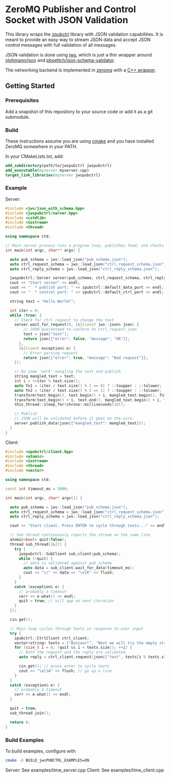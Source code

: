 # ZeroMQ Publisher and Control Socket with JSON Validation

This library wraps the [zpubctrl](https://github.com/jmuncaster/zpubctrl) library with JSON validation
capabilities. It is meant to provide an easy way to stream JSON data and accept JSON control messages
with full validation of all messages.

JSON validation is done using [jws](https://github.com/jmuncaster/jws), which is just a thin wrapper
around [nlohmann/json](https://github.com/nlohmann/json) and [pboettch/json-schema-validator](https://github.com/pboettch/json-schema-validator).

The networking backend is implemented in [zeromq](http://zeromq.org) with a [C++ wrapper](https://github.com/zeromq/cppzmq).


## Getting Started

### Prerequisites

Add a snapshot of this repository to your source code or add it as a git submodule.

### Build

These instructions assume you are using [cmake](cmake.org) and you have installed ZeroMQ somewhere in your PATH.

In your CMakeLists.txt, add:
```CMake
add_subdirectory(path/to/jwspubctrl jwspubctrl)
add_executable(myserver myserver.cpp)
target_link_libraries(myserver jwspubctrl)
```

### Example

Server:
```C++
#include <jws/json_with_schema.hpp>
#include <jwspubctrl/server.hpp>
#include <cstdlib>
#include <iostream>
#include <thread>

using namespace std;

// Main server process runs a program loop, publishes feed, and checks for control messages
int main(int argc, char** argv) {

  auto pub_schema = jws::load_json("pub_schema.json");
  auto ctrl_request_schema = jws::load_json("ctrl_request_schema.json");
  auto ctrl_reply_schema = jws::load_json("ctrl_reply_schema.json");

  jwspubctrl::Server server(pub_schema, ctrl_request_schema, ctrl_reply_schema);
  cout << "Start server" << endl;
  cout << "  * publish port: " << zpubctrl::default_data_port << endl;;
  cout << "  * control port: " << zpubctrl::default_ctrl_port << endl;;

  string text = "Hello World!";

  int iter = 0;
  while (true) {
    // Check for ctrl request to change the text
    server.wait_for_request(0, [&](const jws::json& json) {
        // JSON guarenteed to conform to ctrl_request.json
        text = json["text"];
        return json{{"error": false, "message": "OK"}};
      },
      [&](const exception& e) {
        // Error parsing request
        return json{{"error": true, "message": "Bad request"}};
    });

    // Do some 'work' mangling the text and publish
    string mangled_text = text;
    int i = ++iter % text.size();
    auto fn1 = (iter / text.size() % 2 == 0) ? ::toupper : ::tolower;
    auto fn2 = (iter / text.size() % 2 == 1) ? ::toupper : ::tolower;
    transform(text.begin(), text.begin() + i, mangled_text.begin(), fn1);
    transform(text.begin() + i, text.end(), mangled_text.begin() + i, fn2);
    this_thread::sleep_for(chrono::milliseconds(10));

    // Publish
    // JSON will be validated before it goes on the wire.
    server.publish_data(json{{"mangled_test": mangled_text}});
  }
}
```

Client:
```C++
#include <zpubctrl/client.hpp>
#include <atomic>
#include <iostream>
#include <thread>
#include <vector>

using namespace std;

const int timeout_ms = 5000;

int main(int argc, char* argv[]) {

  auto pub_schema = jws::load_json("pub_schema.json");
  auto ctrl_request_schema = jws::load_json("ctrl_request_schema.json");
  auto ctrl_reply_schema = jws::load_json("ctrl_reply_schema.json");

  cout << "Start client. Press ENTER to cycle through texts..." << endl;

  // Sub thread continuously reports the stream on the same line
  atomic<bool> quit(false);
  thread sub_thread([&]() {
    try {
      jwspubctrl::SubClient sub_client(pub_schema);
      while (!quit) {
        // data is validated against pub_schema
        auto data = sub_client.wait_for_data(timeout_ms);
        cout << "\r" << data << "\e[K" << flush;
      }
    }
    catch (exception& e) {
      // probably a timeout
      cerr << e.what() << endl;
      quit = true; // kill app on next iteration
    }
  });

  cin.get();

  // Main loop cycles through texts in response to user input
  try {
    zpubctrl::CtrlClient ctrl_client;
    vector<string> texts = {"Bonjour!", "Next we will try the empty string", "", "This is the last text"};
    for (size_t i = 0; !quit && i < texts.size(); ++i) {
      // Both the request and the reply are validated.
      auto reply = ctrl_client.request(json{{"text", texts[i % texts.size()]}}, timeout_ms);

      cin.get(); // press enter to cycle texts
      cout << "\e[1A" << flush; // go up a line
    }
  }
  catch (exception& e) {
    // probably a timeout
    cerr << e.what() << endl;
  }

  quit = true;
  sub_thread.join();

  return 0;
}
```

### Build Examples

To build examples, configure with
```bash
cmake -D BUILD_jwsPUBCTRL_EXAMPLES=ON
```

Server: See examples/time_server.cpp
Client: See examples/time_client.cpp

